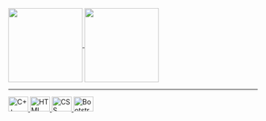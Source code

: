 
<div>
  <a href="https://github.com/VitorVilla">
  <img height="150em" align="center" src="https://github-readme-stats.vercel.app/api?username=VitorVilla&show_icons=true&theme=radical"> 
  <img height="150em" align="center" src="https://github-readme-stats.vercel.app/api/top-langs/?username=VitorVilla&layout=compact&theme=radical"
</div>
<hr> 
    
<div>   
  <img alt="C++" width="40" height="30" src="https://cdn.jsdelivr.net/gh/devicons/devicon/icons/cplusplus/cplusplus-original.svg">
  <img alt="HTML" width="40" height="30" src="https://cdn.jsdelivr.net/gh/devicons/devicon/icons/html5/html5-original.svg">  
  <img alt="CSS" width="40" height="30" src="https://cdn.jsdelivr.net/gh/devicons/devicon/icons/css3/css3-original.svg">
  <img alt="Bootstrap" width="40" height="30" src="https://cdn.jsdelivr.net/gh/devicons/devicon/icons/bootstrap/bootstrap-original.svg">      
</div>
